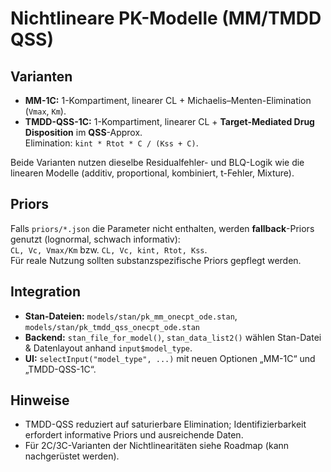 
# Nichtlineare PK-Modelle (MM/TMDD QSS)

## Varianten
- **MM-1C:** 1-Kompartiment, linearer CL + Michaelis–Menten-Elimination (`Vmax`, `Km`).
- **TMDD-QSS-1C:** 1-Kompartiment, linearer CL + **Target-Mediated Drug Disposition** im **QSS**-Approx.  
  Elimination: `kint * Rtot * C / (Kss + C)`.

Beide Varianten nutzen dieselbe Residualfehler- und BLQ-Logik wie die linearen Modelle (additiv, proportional, kombiniert, t-Fehler, Mixture).

## Priors
Falls `priors/*.json` die Parameter nicht enthalten, werden **fallback**-Priors genutzt (lognormal, schwach informativ):  
`CL, Vc, Vmax/Km` bzw. `CL, Vc, kint, Rtot, Kss`.  
Für reale Nutzung sollten substanzspezifische Priors gepflegt werden.

## Integration
- **Stan-Dateien:** `models/stan/pk_mm_onecpt_ode.stan`, `models/stan/pk_tmdd_qss_onecpt_ode.stan`
- **Backend:** `stan_file_for_model()`, `stan_data_list2()` wählen Stan-Datei & Datenlayout anhand `input$model_type`.
- **UI:** `selectInput("model_type", ...)` mit neuen Optionen „MM-1C“ und „TMDD-QSS-1C“.

## Hinweise
- TMDD-QSS reduziert auf saturierbare Elimination; Identifizierbarkeit erfordert informative Priors und ausreichende Daten.
- Für 2C/3C-Varianten der Nichtlinearitäten siehe Roadmap (kann nachgerüstet werden).
